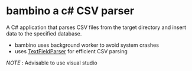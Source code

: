 # bambino a c# CSV parser

A C# application that parses CSV files from the target directory and insert data to the specified database.
- bambino uses background worker to avoid system crashes
- uses [TextFieldParser](https://msdn.microsoft.com/en-us/library/microsoft.visualbasic.fileio.textfieldparser(v=vs.110).aspx) for efficient CSV parsing

*NOTE* : Advisable to use visual studio


